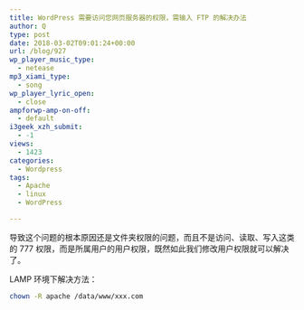 ```yaml
---
title: WordPress 需要访问您网页服务器的权限，需输入 FTP 的解决办法
author: Q
type: post
date: 2018-03-02T09:01:24+00:00
url: /blog/927
wp_player_music_type:
  - netease
mp3_xiami_type:
  - song
wp_player_lyric_open:
  - close
ampforwp-amp-on-off:
  - default
i3geek_xzh_submit:
  - -1
views:
  - 1423
categories:
  - Wordpress
tags:
  - Apache
  - linux
  - WordPress

---
```

导致这个问题的根本原因还是文件夹权限的问题，而且不是访问、读取、写入这类的 777 权限，而是所属用户的用户权限，既然如此我们修改用户权限就可以解决了。

LAMP 环境下解决方法：

```bash
chown -R apache /data/www/xxx.com
```